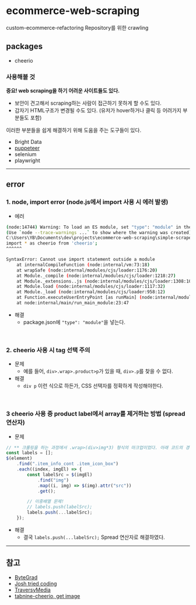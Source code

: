 # ecommerce-web-scraping

custom-ecommerce-refactoring Repository를 위한 crawling

## packages

-   cheerio

### 사용해볼 것

**중요! web scraping을 하기 어려운 사이트들도 있다.**

-   보안이 견고해서 scraping하는 사람이 접근하기 못하게 할 수도 있다.
-   갑자기 HTML구조가 변경될 수도 있다. (유저가 hover하거나 클릭 등 어려가지 부분들도 포함)

이러한 부분들을 쉽게 해결하기 위해 도움을 주는 도구들이 있다.

-   Bright Data
-   [puppeteer](https://www.npmjs.com/package/puppeteer)
-   selenium
-   playwright

---

## error

### 1. node, import error (node.js에서 import 사용 시 에러 발생)

-   에러

```sh
(node:14744) Warning: To load an ES module, set "type": "module" in the package.json or use the .mjs extension.
(Use `node --trace-warnings ...` to show where the warning was created)
C:\Users\YB\Documents\dev\projects\ecommerce-web-scraping\simple-scraper.js:1
import * as cheerio from 'cheerio';
^^^^^^

SyntaxError: Cannot use import statement outside a module
    at internalCompileFunction (node:internal/vm:73:18)
    at wrapSafe (node:internal/modules/cjs/loader:1176:20)
    at Module._compile (node:internal/modules/cjs/loader:1218:27)
    at Module._extensions..js (node:internal/modules/cjs/loader:1308:10)
    at Module.load (node:internal/modules/cjs/loader:1117:32)
    at Module._load (node:internal/modules/cjs/loader:958:12)
    at Function.executeUserEntryPoint [as runMain] (node:internal/modules/run_main:81:12)
    at node:internal/main/run_main_module:23:47
```

-   해결
    -   package.json에 `"type": "module"`을 넣는다.

<br />

### 2. cheerio 사용 시 tag 선택 주의

-   문제
    -   예를 들어, `div>.wrap>.product>p`가 있을 때, `div>.p`를 찾을 수 없다.
-   해결
    -   `div p` 이런 식으로 하든가, CSS 선택자를 정확하게 작성해야한다.

<br />

### 3 cheerio 사용 중 product label에서 array를 제거하는 방법 (spread연산자)

-   문제

```js
// ** 크롤링을 하는 과정에서 .wrap>(div>img*3) 형식의 마크업이었다. 아래 코드의 경우 labels.push(labelSrc);를 하게 되면 이중 배열이 되어서 배열을 제거해야했다.
const labels = [];
$(element)
    .find(".item_info_cont .item_icon_box")
    .each((index, imgEl) => {
        const labelSrc = $(imgEl)
            .find("img")
            .map((i, img) => $(img).attr("src"))
            .get();

        // 이중배열 문제!
        // labels.push(labelSrc);
        labels.push(...labelSrc);
    });
```

-   해결
    -   결국 `labels.push(...labelSrc);` Spread 연산자로 해결하였다.

---

## 참고

-   [ByteGrad](https://www.youtube.com/watch?v=BGzK0xd-F5A)
-   [Josh tried coding](https://www.youtube.com/watch?v=9zwyfrVv3hg)
-   [TraversyMedia](https://www.youtube.com/watch?v=S67gyqnYHmI)
-   [tabnine-cheerio, get image](https://www.tabnine.com/code/javascript/functions/cheerio/src)
